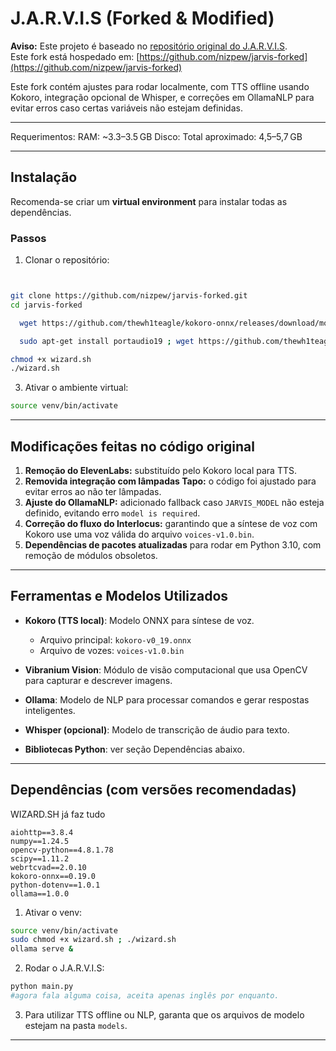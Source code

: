 # J.A.R.V.I.S (Forked & Modified)

**Aviso:** Este projeto é baseado no [repositório original do J.A.R.V.I.S](https://github.com/codewithbro95/J.A.R.V.I.S).  
Este fork está hospedado em: [https://github.com/nizpew/jarvis-forked](https://github.com/nizpew/jarvis-forked)

Este fork contém ajustes para rodar localmente, com TTS offline usando Kokoro, integração opcional de Whisper, e correções em OllamaNLP para evitar erros caso certas variáveis não estejam definidas.

---



Requerimentos: 
RAM: ~3.3–3.5 GB
Disco:  Total aproximado: 4,5–5,7 GB

---

## Instalação

Recomenda-se criar um **virtual environment** para instalar todas as dependências.  

### Passos

1. Clonar o repositório:

```bash


git clone https://github.com/nizpew/jarvis-forked.git
cd jarvis-forked

  wget https://github.com/thewh1teagle/kokoro-onnx/releases/download/model-files-v1.0/voices-v1.0.bin

  sudo apt-get install portaudio19 ; wget https://github.com/thewh1teagle/kokoro-onnx/releases/download/model-files/kokoro-v0_19.onnx\nwget https://github.com/thewh1teagle/kokoro-onnx/releases/download/model-files/voices.json

chmod +x wizard.sh
./wizard.sh
```

3. Ativar o ambiente virtual:

```bash
source venv/bin/activate
```











---

## Modificações feitas no código original

1. **Remoção do ElevenLabs:** substituído pelo Kokoro local para TTS.
2. **Removida integração com lâmpadas Tapo:** o código foi ajustado para evitar erros ao não ter lâmpadas.
3. **Ajuste do OllamaNLP:** adicionado fallback caso `JARVIS_MODEL` não esteja definido, evitando erro `model is required`.
4. **Correção do fluxo do Interlocus:** garantindo que a síntese de voz com Kokoro use uma voz válida do arquivo `voices-v1.0.bin`.
5. **Dependências de pacotes atualizadas** para rodar em Python 3.10, com remoção de módulos obsoletos.

---

## Ferramentas e Modelos Utilizados

* **Kokoro (TTS local)**: Modelo ONNX para síntese de voz.

  * Arquivo principal: `kokoro-v0_19.onnx`
  * Arquivo de vozes: `voices-v1.0.bin`

* **Vibranium Vision**: Módulo de visão computacional que usa OpenCV para capturar e descrever imagens.

* **Ollama**: Modelo de NLP para processar comandos e gerar respostas inteligentes.

* **Whisper (opcional)**: Modelo de transcrição de áudio para texto.

* **Bibliotecas Python**: ver seção Dependências abaixo.

---

## Dependências (com versões recomendadas)


WIZARD.SH já faz tudo


```text
aiohttp==3.8.4
numpy==1.24.5
opencv-python==4.8.1.78
scipy==1.11.2
webrtcvad==2.0.10
kokoro-onnx==0.19.0
python-dotenv==1.0.1
ollama==1.0.0
```

1. Ativar o venv:

```bash
source venv/bin/activate
sudo chmod +x wizard.sh ; ./wizard.sh
ollama serve &

```

2. Rodar o J.A.R.V.I.S:

```bash
python main.py
#agora fala alguma coisa, aceita apenas inglês por enquanto.
```

3. Para utilizar TTS offline ou NLP, garanta que os arquivos de modelo estejam na pasta `models`.

---

